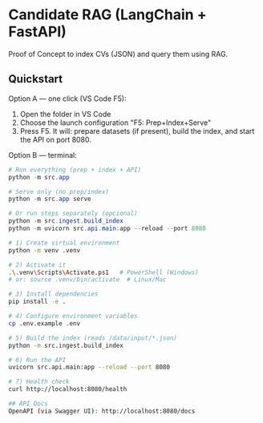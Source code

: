 # Candidate RAG (LangChain + FastAPI)

Proof of Concept to index CVs (JSON) and query them using RAG.

## Quickstart

Option A — one click (VS Code F5):

1) Open the folder in VS Code
2) Choose the launch configuration "F5: Prep+Index+Serve"
3) Press F5. It will: prepare datasets (if present), build the index, and start the API on port 8080.

Option B — terminal:

```powershell
# Run everything (prep + index + API)
python -m src.app

# Serve only (no prep/index)
python -m src.app serve

# Or run steps separately (opcional)
python -m src.ingest.build_index
python -m uvicorn src.api.main:app --reload --port 8080
```

```bash
# 1) Create virtual environment
python -m venv .venv

# 2) Activate it
.\.venv\Scripts\Activate.ps1   # PowerShell (Windows)
# or: source .venv/bin/activate  # Linux/Mac

# 3) Install dependencies
pip install -e .

# 4) Configure environment variables
cp .env.example .env

# 5) Build the index (reads /data/input/*.json)
python -m src.ingest.build_index

# 6) Run the API
uvicorn src.api.main:app --reload --port 8080

# 7) Health check
curl http://localhost:8080/health

## API Docs
OpenAPI (via Swagger UI): http://localhost:8080/docs